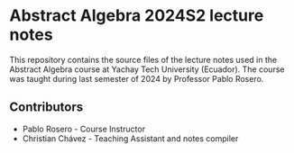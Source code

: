 # Abstract Algebra 2024S2 lecture notes

This repository contains the source files of the lecture notes used in the Abstract Algebra course at Yachay Tech University (Ecuador).
The course was taught during last semester of 2024 by Professor Pablo Rosero.

## Contributors
- Pablo Rosero - Course Instructor
- Christian Chávez - Teaching Assistant and notes compiler
